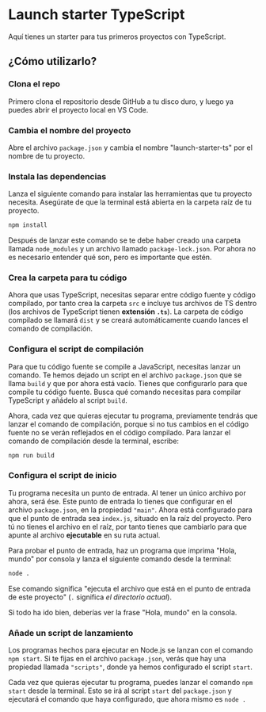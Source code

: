 # Launch starter TypeScript

Aquí tienes un starter para tus primeros proyectos con TypeScript.

## ¿Cómo utilizarlo?

### Clona el repo

Primero clona el repositorio desde GitHub a tu disco duro, y luego ya puedes abrir el proyecto local en VS Code.

### Cambia el nombre del proyecto

Abre el archivo `package.json` y cambia el nombre "launch-starter-ts" por el nombre de tu proyecto.

### Instala las dependencias

Lanza el siguiente comando para instalar las herramientas que tu proyecto necesita. Asegúrate de que la terminal está abierta en la carpeta raíz de tu proyecto.

```bash
npm install
```

Después de lanzar este comando se te debe haber creado una carpeta llamada `node_modules` y un archivo llamado `package-lock.json`. Por ahora no es necesario entender qué son, pero es importante que estén.

### Crea la carpeta para tu código

Ahora que usas TypeScript, necesitas separar entre código fuente y código compilado, por tanto crea la carpeta `src` e incluye tus archivos de TS dentro (los archivos de TypeScript tienen **extensión `.ts`**). La carpeta de código compilado se llamará `dist` y se creará automáticamente cuando lances el comando de compilación.

### Configura el script de compilación

Para que tu código fuente se compile a JavaScript, necesitas lanzar un comando. Te hemos dejado un script en el archivo `package.json` que se llama `build` y que por ahora está vacío. Tienes que configurarlo para que compile tu código fuente. Busca qué comando necesitas para compilar TypeScript y añádelo al script `build`.

Ahora, cada vez que quieras ejecutar tu programa, previamente tendrás que lanzar el comando de compilación, porque si no tus cambios en el código fuente no se verán reflejados en el código compilado. Para lanzar el comando de compilación desde la terminal, escribe:

```bash
npm run build
```

### Configura el script de inicio

Tu programa necesita un punto de entrada. Al tener un único archivo por ahora, será ése. Este punto de entrada lo tienes que configurar en el archivo `package.json`, en la propiedad `"main"`. Ahora está configurado para que el punto de entrada sea `index.js`, situado en la raíz del proyecto. Pero tú no tienes el archivo en el raíz, por tanto tienes que cambiarlo para que apunte al archivo **ejecutable** en su ruta actual.

Para probar el punto de entrada, haz un programa que imprima "Hola, mundo" por consola y lanza el siguiente comando desde la terminal:

```bash
node .
```

Ese comando significa "ejecuta el archivo que está en el punto de entrada de este proyecto" (`.` significa _el directorio actual_).

Si todo ha ido bien, deberías ver la frase "Hola, mundo" en la consola.

### Añade un script de lanzamiento

Los programas hechos para ejecutar en Node.js se lanzan con el comando `npm start`. Si te fijas en el archivo `package.json`, verás que hay una propiedad llamada `"scripts"`, donde ya hemos configurado el script `start`.

Cada vez que quieras ejecutar tu programa, puedes lanzar el comando `npm start` desde la terminal. Esto se irá al script `start` del `package.json` y ejecutará el comando que haya configurado, que ahora mismo es `node .`
